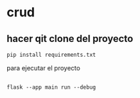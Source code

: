 # crud


## hacer qit clone del proyecto
```
pip install requirements.txt
```

para ejecutar el proyecto 
```

flask --app main run --debug
```